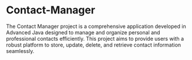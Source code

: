 # Contact-Manager
The Contact Manager project is a comprehensive application developed in Advanced Java designed to manage and organize personal and professional contacts efficiently. This project aims to provide users with a robust platform to store, update, delete, and retrieve contact information seamlessly.
